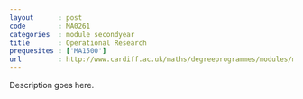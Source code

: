 ```yaml
---
layout      : post
code        : MA0261
categories  : module secondyear
title       : Operational Research
prequesites : ['MA1500']
url         : http://www.cardiff.ac.uk/maths/degreeprogrammes/modules/ma0261.html
---
```


Description goes here.

